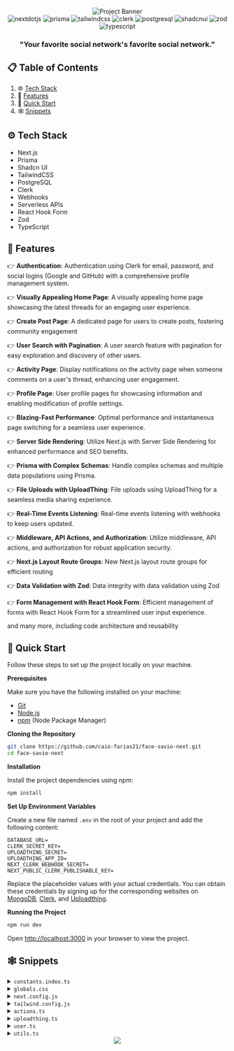 <div align="center">
  <br />
    <img src="https://raw.githubusercontent.com/caio-farias21/face-savio-next/main/public/assets/facesavioheader.png" alt="Project Banner">
  <br />

  <div>
    <img src="https://img.shields.io/badge/-Next_JS-black?style=for-the-badge&logoColor=white&logo=nextdotjs&color=000000" alt="nextdotjs" />
    <img src="https://img.shields.io/badge/-Prisma-black?style=for-the-badge&logoColor=white&logo=prisma&color=003366" alt="prisma" />
    <img src="https://img.shields.io/badge/-Tailwind_CSS-black?style=for-the-badge&logoColor=white&logo=tailwindcss&color=06B6D4" alt="tailwindcss" />
    <img src="https://img.shields.io/badge/-Clerk-black?style=for-the-badge&logoColor=white&logo=clerk&color=6C47FF" alt="clerk" />
    <img src="https://img.shields.io/badge/-Postgresql-black?style=for-the-badge&logoColor=white&logo=postgresql&color=3178C6" alt="postgresql" />
    <img src="https://img.shields.io/badge/-Shadcn_UI-black?style=for-the-badge&logoColor=white&logo=shadcnui&color=000000" alt="shadcnui" />
    <img src="https://img.shields.io/badge/-Zod-black?style=for-the-badge&logoColor=white&logo=zod&color=3E67B1" alt="zod" />
    <img src="https://img.shields.io/badge/-Typescript-black?style=for-the-badge&logoColor=white&logo=typescript&color=3178C6" alt="typescript" />
  </div>

  <h3 align="center">"Your favorite social network's favorite social network."</h3>

</div>

## 📋 <a name="table">Table of Contents</a>

1. ⚙️ [Tech Stack](#tech-stack)
2. 🔋 [Features](#features)
3. 🤸 [Quick Start](#quick-start)
4. 🕸️ [Snippets](#snippets)

## <a name="tech-stack">⚙️ Tech Stack</a>

- Next.js
- Prisma
- Shadcn UI
- TailwindCSS
- PostgreSQL
- Clerk
- Webhooks
- Serverless APIs
- React Hook Form
- Zod
- TypeScript

## <a name="features">🔋 Features</a>

👉 **Authentication**: Authentication using Clerk for email, password, and social logins (Google and GitHub) with a comprehensive profile management system.

👉 **Visually Appealing Home Page**: A visually appealing home page showcasing the latest threads for an engaging user experience.

👉 **Create Post Page**: A dedicated page for users to create posts, fostering community engagement

👉 **User Search with Pagination**: A user search feature with pagination for easy exploration and discovery of other users.

👉 **Activity Page**: Display notifications on the activity page when someone comments on a user's thread, enhancing user engagement.

👉 **Profile Page**: User profile pages for showcasing information and enabling modification of profile settings.

👉 **Blazing-Fast Performance**: Optimal performance and instantaneous page switching for a seamless user experience.

👉 **Server Side Rendering**: Utilize Next.js with Server Side Rendering for enhanced performance and SEO benefits.

👉 **Prisma with Complex Schemas**: Handle complex schemas and multiple data populations using Prisma.

👉 **File Uploads with UploadThing**: File uploads using UploadThing for a seamless media sharing experience.

👉 **Real-Time Events Listening**: Real-time events listening with webhooks to keep users updated.

👉 **Middleware, API Actions, and Authorization**: Utilize middleware, API actions, and authorization for robust application security.

👉 **Next.js Layout Route Groups**: New Next.js layout route groups for efficient routing

👉 **Data Validation with Zod**: Data integrity with data validation using Zod

👉 **Form Management with React Hook Form**: Efficient management of forms with React Hook Form for a streamlined user input experience.

and many more, including code architecture and reusability 

## <a name="quick-start">🤸 Quick Start</a>

Follow these steps to set up the project locally on your machine.

**Prerequisites**

Make sure you have the following installed on your machine:

- [Git](https://git-scm.com/)
- [Node.js](https://nodejs.org/en)
- [npm](https://www.npmjs.com/) (Node Package Manager)

**Cloning the Repository**

```bash
git clone https://github.com/caio-farias21/face-savio-next.git
cd face-savio-next
```

**Installation**

Install the project dependencies using npm:

```bash
npm install
```

**Set Up Environment Variables**

Create a new file named `.env` in the root of your project and add the following content:

```env
DATABASE_URL=
CLERK_SECRET_KEY=
UPLOADTHING_SECRET=
UPLOADTHING_APP_ID=
NEXT_CLERK_WEBHOOK_SECRET=
NEXT_PUBLIC_CLERK_PUBLISHABLE_KEY=
```

Replace the placeholder values with your actual credentials. You can obtain these credentials by signing up for the corresponding websites on [MongoDB](https://www.mongodb.com/), [Clerk](https://clerk.com/), and [Uploadthing](https://uploadthing.com/). 

**Running the Project**

```bash
npm run dev
```

Open [http://localhost:3000](http://localhost:3000) in your browser to view the project.

## <a name="snippets">🕸️ Snippets</a>

<details>
<summary><code>constants.index.ts</code></summary>

```typescript
import { Heart, MessageSquare, Plus, Search, UserRound } from "lucide-react";

export const sidebarLinks = [
  {
    icon: MessageSquare,
    route: "/",
    label: "Página Inicial",
  },
  {
    icon: Search,
    route: "/search",
    label: "Explorar",
  },
  {
    icon: Heart,
    route: "/activity",
    label: "Notificações",
  },
  {
    icon: Plus,
    route: "/?create-post=true",
    label: "Novo Post",
  },
  {
    icon: UserRound,
    route: "/profile",
    label: "Perfil",
  },
];
```

</details>

<details>
<summary><code>globals.css</code></summary>

```css
@tailwind base;
@tailwind components;
@tailwind utilities;

@layer components {
  /* main */
  .main-container {
    @apply flex min-h-screen flex-1 flex-col items-center bg-gray-1 px-6 pb-10 pt-28 max-md:pb-32 sm:px-10;
  }

  /* Head Text */
  .head-text {
    @apply font-bold text-4xl text-light-1;
  }

  /* Activity */
  .activity-card {
    @apply flex items-center gap-2 rounded-md bg-dark-2 px-7 py-4;
  }

  /* No Result */
  .no-result {
    @apply text-center text-base text-light-3;
  }

  /* Community Card */
  .community-card {
    @apply w-full rounded-lg bg-dark-3 px-4 py-5 sm:w-96;
  }

  .community-card_btn {
    @apply rounded-lg bg-primary-500 px-5 py-1.5 text-sm !text-light-1 !important;
  }

  /* thread card  */
  .thread-card_bar {
    @apply relative mt-2 w-0.5 grow rounded-full bg-neutral-800;
  }

  /* User card */
  .user-card {
    @apply flex flex-col justify-between gap-4 max-xs:rounded-xl max-xs:bg-dark-3 max-xs:p-4 xs:flex-row xs:items-center;
  }

  .user-card_avatar {
    @apply flex flex-1 items-start justify-start gap-3 xs:items-center;
  }

  .user-card_btn {
    @apply h-auto min-w-[74px] rounded-lg bg-primary-500 text-base text-light-1 !important;
  }

  .searchbar {
    @apply flex gap-1 rounded-lg bg-dark-3 px-4 py-2;
  }

  .searchbar_input {
    @apply border-none bg-dark-3 text-base text-light-4 outline-none !important;
  }

  .topbar {
    @apply fixed top-0 z-30 flex w-full items-center justify-between bg-main-background px-6 py-1 shadow;
  }

  .bottombar {
    @apply fixed bottom-0 z-10 w-full rounded-t-2xl bg-main-background border-t border-gray-300 p-4 backdrop-blur-lg xs:px-7 md:hidden;
  }

  .bottombar_container {
    @apply flex items-center justify-between gap-3 xs:gap-5;
  }

  .bottombar_link {
    @apply relative flex flex-col items-center gap-2 rounded-lg p-2 sm:flex-1 sm:px-2 sm:py-2.5;
  }

  .leftsidebar {
    @apply sticky left-0 top-0 z-20 flex h-screen w-fit flex-col justify-between overflow-auto bg-gray-1 pb-10 pt-28 max-md:hidden;
  }

  .leftsidebar_link {
    @apply relative flex justify-start gap-4 rounded-lg p-4 hover:bg-neutral-200;
  }

  .pagination {
    @apply mt-10 flex w-full items-center justify-center gap-5;
  }

  .rightsidebar {
    @apply sticky right-0 top-0 z-20 flex h-screen w-fit flex-col justify-between gap-12 overflow-auto bg-gray-1 pr-10 pb-6 pt-28 max-xl:hidden;
  }
}

@layer utilities {
  .css-invert {
    @apply invert-[50%] brightness-200;
  }

  .custom-scrollbar::-webkit-scrollbar {
    width: 3px;
    height: 3px;
    border-radius: 2px;
  }

  .custom-scrollbar::-webkit-scrollbar-track {
    background: #09090a;
  }

  .custom-scrollbar::-webkit-scrollbar-thumb {
    background: #5c5c7b;
    border-radius: 50px;
  }

  .custom-scrollbar::-webkit-scrollbar-thumb:hover {
    background: #7878a3;
  }
}

/* Clerk Responsive fix */
.cl-organizationSwitcherTrigger .cl-userPreview .cl-userPreviewTextContainer {
  @apply max-sm:hidden;
}

.cl-organizationSwitcherTrigger
  .cl-organizationPreview
  .cl-organizationPreviewTextContainer {
  @apply max-sm:hidden;
}

/* Shadcn Component Styles */

/* Tab */
.tab {
  @apply flex min-h-[50px] flex-1 items-center gap-3 bg-dark-2 text-light-2 data-[state=active]:bg-[#0e0e12] data-[state=active]:text-light-2 !important;
}

.no-focus {
  @apply focus-visible:ring-0 focus-visible:ring-transparent focus-visible:ring-offset-0 !important;
}

/* Account Profile  */
.account-form_image-label {
  @apply flex h-20 w-20 items-center justify-center rounded-full bg-dark-4 !important;
}

.account-form_image-input {
  @apply cursor-pointer border-none bg-transparent outline-none file:text-blue !important;
}

.account-form_input {
  @apply border border-dark-4 bg-dark-3 text-light-1 !important;
}

/* Comment Form */
.comment-form {
  @apply mt-10 flex items-center gap-4 border-y border-y-dark-4 py-5 max-xs:flex-col !important;
}

.comment-form_btn {
  @apply rounded-3xl bg-primary-500 px-8 py-2 text-sm text-light-1 max-xs:w-full !important;
}
```

</details>

<details>
<summary><code>next.config.js</code></summary>

```javascript
/** @type {import('next').NextConfig} */
const nextConfig = {
    images: {
        remotePatterns: [
          {
            protocol: "https",
            hostname: "img.clerk.com",
          },
          {
            protocol: "https",
            hostname: "images.clerk.dev",
          },
          {
            protocol: "https",
            hostname: "uploadthing.com",
          },
          {
            protocol: "https",
            hostname: "placehold.co",
          },
          {
            protocol: "https",
            hostname: "www.flaticon.com"
          }
        ],
      },
};

export default nextConfig;
```

</details>

<details>
<summary><code>tailwind.config.js</code></summary>

```javascript
/** @type {import('tailwindcss').Config} */
module.exports = {
  darkMode: ["class"],
  content: [
    "./pages/**/*.{ts,tsx}",
    "./components/**/*.{ts,tsx}",
    "./app/**/*.{ts,tsx}",
    "./src/**/*.{ts,tsx}",
  ],
  theme: {
    container: {
      center: true,
      padding: "2rem",
      screens: {
        "2xl": "1400px",
      },
    },
    // fontSize: {
    //   "heading1-bold": [
    //     "36px",
    //     {
    //       lineHeight: "140%",
    //       fontWeight: "700",
    //     },
    //   ],
    //   "heading1-semibold": [
    //     "36px",
    //     {
    //       lineHeight: "140%",
    //       fontWeight: "600",
    //     },
    //   ],
    //   "heading2-bold": [
    //     "30px",
    //     {
    //       lineHeight: "140%",
    //       fontWeight: "700",
    //     },
    //   ],
    //   "heading2-semibold": [
    //     "30px",
    //     {
    //       lineHeight: "140%",
    //       fontWeight: "600",
    //     },
    //   ],
    //   "heading3-bold": [
    //     "24px",
    //     {
    //       lineHeight: "140%",
    //       fontWeight: "700",
    //     },
    //   ],
    //   "heading4-medium": [
    //     "20px",
    //     {
    //       lineHeight: "140%",
    //       fontWeight: "500",
    //     },
    //   ],
    //   "body-bold": [
    //     "18px",
    //     {
    //       lineHeight: "140%",
    //       fontWeight: "700",
    //     },
    //   ],
    //   "body-semibold": [
    //     "18px",
    //     {
    //       lineHeight: "140%",
    //       fontWeight: "600",
    //     },
    //   ],
    //   "body-medium": [
    //     "18px",
    //     {
    //       lineHeight: "140%",
    //       fontWeight: "500",
    //     },
    //   ],
    //   "body-normal": [
    //     "18px",
    //     {
    //       lineHeight: "140%",
    //       fontWeight: "400",
    //     },
    //   ],
    //   "body1-bold": [
    //     "18px",
    //     {
    //       lineHeight: "140%",
    //       fontWeight: "700",
    //     },
    //   ],
    //   "base-regular": [
    //     "16px",
    //     {
    //       lineHeight: "140%",
    //       fontWeight: "400",
    //     },
    //   ],
    //   "base-medium": [
    //     "16px",
    //     {
    //       lineHeight: "140%",
    //       fontWeight: "500",
    //     },
    //   ],
    //   "base-semibold": [
    //     "16px",
    //     {
    //       lineHeight: "140%",
    //       fontWeight: "600",
    //     },
    //   ],
    //   "base1-semibold": [
    //     "16px",
    //     {
    //       lineHeight: "140%",
    //       fontWeight: "600",
    //     },
    //   ],
    //   "small-regular": [
    //     "14px",
    //     {
    //       lineHeight: "140%",
    //       fontWeight: "400",
    //     },
    //   ],
    //   "small-medium": [
    //     "14px",
    //     {
    //       lineHeight: "140%",
    //       fontWeight: "500",
    //     },
    //   ],
    //   "small-semibold": [
    //     "14px",
    //     {
    //       lineHeight: "140%",
    //       fontWeight: "600",
    //     },
    //   ],
    //   "subtle-medium": [
    //     "12px",
    //     {
    //       lineHeight: "16px",
    //       fontWeight: "500",
    //     },
    //   ],
    //   "subtle-semibold": [
    //     "12px",
    //     {
    //       lineHeight: "16px",
    //       fontWeight: "600",
    //     },
    //   ],
    //   "tiny-medium": [
    //     "10px",
    //     {
    //       lineHeight: "140%",
    //       fontWeight: "500",
    //     },
    //   ],
    //   "x-small-semibold": [
    //     "7px",
    //     {
    //       lineHeight: "9.318px",
    //       fontWeight: "600",
    //     },
    //   ],
    // },
    extend: {
      colors: {
        "primary-500": "#877EFF",
        "secondary-500": "#FFB620",
        blue: "#0095F6",
        "logout-btn": "#FF5A5A",
        "navbar-menu": "rgba(16, 16, 18, 0.6)",
        "main-text": "#060b11",
        "main-background": "#ffffff",
        "main-primary": "#0766FF",
        "main-secondary": "#26B5FF",
        "main-accent": "#5c8cd7",
        "dark-1": "#000000",
        "dark-2": "#121417",
        "dark-3": "#101012",
        "dark-4": "#1F1F22",
        "light-1": "#FFFFFF",
        "light-2": "#EFEFEF",
        "light-3": "#7878A3",
        "light-4": "#5C5C7B",
        "gray-1": "#F0F2F5",
        glassmorphism: "rgba(16, 16, 18, 0.60)",
      },
      boxShadow: {
        "count-badge": "0px 0px 6px 2px rgba(219, 188, 159, 0.30)",
        "groups-sidebar": "-30px 0px 60px 0px rgba(28, 28, 31, 0.50)",
      },
      screens: {
        xs: "400px",
      },
      keyframes: {
        "accordion-down": {
          from: { height: 0 },
          to: { height: "var(--radix-accordion-content-height)" },
        },
        "accordion-up": {
          from: { height: "var(--radix-accordion-content-height)" },
          to: { height: 0 },
        },
        'collapsible-down': {
          from: { height: '0' },
          to: { height: 'var(--radix-collapsible-content-height)' },
        },
        'collapsible-up': {
          from: { height: 'var(--radix-collapsible-content-height)' },
          to: { height: '0' },
        },
      },
      animation: {
        "accordion-down": "accordion-down 0.2s ease-out",
        "accordion-up": "accordion-up 0.2s ease-out",
        'collapsible-down': 'collapsible-down 0.2s ease-out',
        'collapsible-up': 'collapsible-up 0.2s ease-out',
      },
    },
  },
  plugins: [require("tailwindcss-animate")],
};
```

</details>

<details>
<summary><code>actions.ts</code></summary>

```typescript
"use server"

import { currentUser } from "@clerk/nextjs/server"
import { db } from "."
import { ActionResponse } from "@/types"
import { UserRepository } from "@/repository/user"

async function followCheck({ username }: { username: string }) {
    const clerk = await currentUser()
    if (!clerk) {
        throw new Error("Usuário não encontrado")
    }
    
    const followerRepo = new UserRepository({ username })
    const follower = await followerRepo.getUser()

    const userRepo = new UserRepository({ clerkId: clerk.id })
    const user = await userRepo.getUser()
    
    if (typeof username !== "string" || !follower || !user || user.id === follower.id) {
        throw new Error("Bad request")
    }

    return { user, follower }
}


export async function follow({ username }: { username: string }): Promise<ActionResponse> {
    try {
        const { user, follower } = await followCheck({ username })
        await db.follow.create({
            data: {
                userId: user.id,
                followingId: follower.id
            },
        })
    } catch (e) {
        console.error(e)
        return {
            error: true,
            message: "Erro ao seguir usuário"
        }
    }

    return {
        error: false,
        message: "Usuário seguido com sucesso"
    }
}

export async function unfollow({ username }: { username: string }): Promise<ActionResponse> {
    try {
        const { user, follower } = await followCheck({ username })
        await db.follow.deleteMany({
            where: {
                userId: user.id,
                followingId: follower.id
            }
        })
    } catch (e) {
        console.error(e)
        return {
            error: true,
            message: "Erro ao deixar de seguir usuário"
        }
    }

    return {
        error: false,
        message: "Usuário deixado de seguir com sucesso"
    }
}
```

</details>

<details>
<summary><code>uploadthing.ts</code></summary>

```typescript
import {generateReactHelpers} from "@uploadthing/react"

import type { OurFileRouter } from "@/app/api/uploadthing/core";
 
export const { useUploadThing, uploadFiles } =
  generateReactHelpers<OurFileRouter>();
```

</details>

<details>
<summary><code>user.ts</code></summary>

```typescript
import "server-only"

import { db } from "@/lib/db";
import { RequireAtLeastOne } from "@/types/util";
import { Like, Post, User } from "@prisma/client";
import { unstable_cache } from "next/cache";

type UserProps = RequireAtLeastOne<{ username: string, clerkId: string, id: string }>
type QueryUser = RequireAtLeastOne<{ set: Set<string> | Array<string>, query: string }> & { max?: number }
type Identifier = { value: string, tag: keyof UserProps }

const cache = false;
export class UserRepository {
    private identifier: Identifier = {} as Identifier;
    private userId: undefined | string;

    constructor({ username, clerkId, id }: UserProps) {
        if (id)
            this.identifier = { value: id, tag: "id" };
        else if (clerkId)
            this.identifier = { value: clerkId, tag: "clerkId" };
        else if (username)
            this.identifier = { value: username, tag: "username" };
        else
            // This should never happen
            throw new Error("Invalid identifier");
    }

    private where = () => {
        const where = {} as Record<string, string>;
        where[this.identifier.tag] = this.identifier.value;

        return where;
    }

    /**
     * Returns the database id of the user
     * @returns string
     * @throws Error if user is not found
     */
    private getId = async (): Promise<string> => {
        if (this.identifier.tag === "id")
            return this.identifier.value;

        let userId = this.userId

        // If the user id is not cached, fetch it from the database
        if (!userId) {
            const user = await db.user.findFirstOrThrow({
                where: this.where()
            })

            userId = user.id
            this.userId = userId
        }

        return userId
    }

    /**
     * Returns a user object or null if not found
     * @returns User
     */
    public getUser = async (): Promise<User | null> => {
        return await db.user.findFirst({
            where: this.where()
        });
    }

    /**
     * Returns an array of user objects
     * @returns Array<User>
     */
    public static getUsers = async ({ query, set, max = 10 }: QueryUser): Promise<Array<User>> => {
        if (query) {
            return await UserRepository.queryUsers({ query, max });
        }
        else if (set) {
            return await db.user.findMany({
                where: {
                    id: {
                        in: Array.from(set)
                    }
                }
            });
        }
        else
            throw new Error("Invalid query");
    }

    /**
     * Returns a user object
     * @returns User
     * @throws Error if user is not found
     */
    public getUserOrThrow = async (): Promise<User> => {
        return await db.user.findFirstOrThrow({
            where: this.where()
        });
    }

    /**
     * Returns a set of id's of users that the user is following
     * @returns Set<string>
    */
    public getFollowing = async (): Promise<Set<string>> => {
        const userId = await this.getId();
        const followers = await db.follow.findMany({
            where: { userId }
        });

        const followerSet = new Set<string>();
        followers.forEach(f => {
            followerSet.add(f.followingId);
        });

        return followerSet;
    }
    /**
     * Returns a set of id's of users that are following the user
     * @returns Set<string>
    */
    public getFollowedBy = async (): Promise<Set<string>> => {
        const userId = await this.getId();
        const following = await db.follow.findMany({
            where: { followingId: userId }
        });

        const followingSet = new Set<string>();
        following.forEach(f => {
            followingSet.add(f.userId);
        });

        return followingSet;
    }

    /**
     * Returns an array of posts that the user has made
     * @returns Array<Post>
     * @throws Error if user is not found
    */
    public getUserPosts = async (): Promise<Array<Post & { likes: Array<Like> }>> => {
        const userId = await this.getId();
        return await db.post.findMany({
            where: { userId },
            include: { likes: true },
            orderBy: { createdAt: "desc" }
        });
    }

    /**
     * Query users based on a search query
     * This function is cached for 60 seconds.
     * @returns Array<User>
     */
    private static queryUsers = ({ max = 10, query }: { max?: number, query: string }) => unstable_cache(
        async ({
            max = 10,
            query
        }: {
            max: number,
            query: string
        }): Promise<Array<User>> => {
            return await db.user.findMany({
                take: max,
                where: {
                    OR: [
                        { username: { contains: query, mode: "insensitive" } },
                        { name: { contains: query, mode: "insensitive" } }
                    ]
                }
            });
        },
        [`query-users-${query}`],
        { revalidate: cache && 60 } // 60 seconds
    )({ max, query });

    /**
     * Returns an array of suggested posts
     * @returns Array<Post>
    */
    public getSuggestedPosts = async (): Promise<Array<Post & { user: User, likes: Array<Like> }>> => {
        return await db.post.findMany({
            include: {
                user: true,
                likes: true
            },
            orderBy: {
                createdAt: "desc"
            }
        });
    }

    /**
     * Returns an array of suggested users to follow
     * @returns Array<User>
     * @throws Error if user is not found
    */
    private getSuggestedUsersAlgorithm = async ({
        max = 10
    }): Promise<Array<User>> => {
        console.log("Fetching suggested users")
        const following = await this.getFollowing(); // Users that the user is following
        const followedBy = await this.getFollowedBy(); // Users that are following the user
        const userId = await this.getId();

        console.log("Following", following, userId)
        console.log("FollowedBy", followedBy, userId)

        const isFollowing = (id: string) => following.has(id);

        // Followers that the user is not following
        const unfollowed = new Set<string>();
        followedBy.forEach(f => {
            if (!isFollowing(f))
                unfollowed.add(f);
        })

        console.log("Unfollowed", unfollowed, userId)

        // Friends of friends
        const friendsOfFriendsQuery = await db.follow.findMany({
            where: {
                userId: { in: Array.from(following) }
            }
        });

        // Map of relevance for each user (calculates how many friends in common for each user)
        const relevanceMap = new Map<string, number>();
        friendsOfFriendsQuery.forEach(f => {
            if (f.followingId !== userId) {
                const relevance = relevanceMap.get(f.followingId) || 0;
                relevanceMap.set(f.followingId, relevance + 1);
            }
        });

        console.log("Relevance map", relevanceMap, userId)

        const friendsOfFriends = new Set<string>();
        const sorted = Array.from(relevanceMap.entries()).sort((a, b) => b[1] - a[1]);
        sorted.forEach(f => {
            friendsOfFriends.add(f[0]);
        });

        console.log("Friends of friends", friendsOfFriends, userId)

        const target = await db.user.findMany({
            take: max,
            where: {
                // Users that my friends are following
                id: {
                    in: Array.from(friendsOfFriends)
                }
            }
        });

        if (target.length < max) {
            const remaining = max - target.length;
            const more = await db.user.findMany({
                take: remaining,
                where: {
                    id: {
                        in: Array.from(unfollowed)
                    }
                }
            });

            console.log("More", more, userId)

            target.push(...more);
        }


        return target;
    }

    /**
     * Returns an array of suggested users to follow.
     * This function is cached for 24 hours.
     * @returns Array<User>
     * @throws Error if user is not found
    */
    public getSuggestedUsers = unstable_cache(
        this.getSuggestedUsersAlgorithm,
        [`suggested-users-algorithm-${this.identifier.value}`],
        { revalidate: cache && 60 } // 60 seconds
    );

    /**
     * Returns an array of likes that the user received on their posts in descending order
     * @returns Array<Like>
     * @throws Error if user is not
     */
    public getLikes = async ({ max = 10 }): Promise<Array<Like & { user: User, post: Post }>> => {
        const userPosts = await this.getUserPosts();

        const postIds = userPosts.map(p => p.id);
        return await db.like.findMany({
            take: max,
            where: {
                postId: {
                    in: postIds
                }
            },
            orderBy: {
                createdAt: "desc"
            },
            include: {
                user: true,
                post: true
            }
        });
    }

}
```

</details>

<details>
<summary><code>utils.ts</code></summary>

```typescript
import { type ClassValue, clsx } from "clsx";
import { twMerge } from "tailwind-merge";

export function cn(...inputs: ClassValue[]) {
  return twMerge(clsx(inputs));
}

export function isBase64Image(imageData: string) {
  const base64Regex = /^data:image\/(png|jpe?g|gif|webp);base64,/;
  return base64Regex.test(imageData);
}

export function formatDateString(dateString: string) {
  const options: Intl.DateTimeFormatOptions = {
    year: "numeric",
    month: "short",
    day: "numeric",
  };

  const date = new Date(dateString);
  const formattedDate = date.toLocaleDateString(undefined, options);

  const time = date.toLocaleTimeString([], {
    hour: "numeric",
    minute: "2-digit",
  });

  return `${time} - ${formattedDate}`;
}

export function formatThreadCount(count: number): string {
  if (count === 0) {
    return "No Threads";
  } else {
    const threadCount = count.toString().padStart(2, "0");
    const threadWord = count === 1 ? "Thread" : "Threads";
    return `${threadCount} ${threadWord}`;
  }
}

export function initials(name: string | undefined | null) {
  const defaultInitials = "FS";
  if (!name) return defaultInitials;

  const [firstName, lastName] = name?.split(" ");
  if (!firstName) return defaultInitials;
  
  return `${firstName.charAt(0)}${lastName ? lastName.charAt(0) : ""}`;
}
```

</details>

<div align="center">
  <a align="center" href="https://github.com/caio-farias21/face-savio-next/graphs/contributors">
  <img src="https://contrib.rocks/image?repo=caio-farias21/face-savio-next" />
  </a>
</div>
